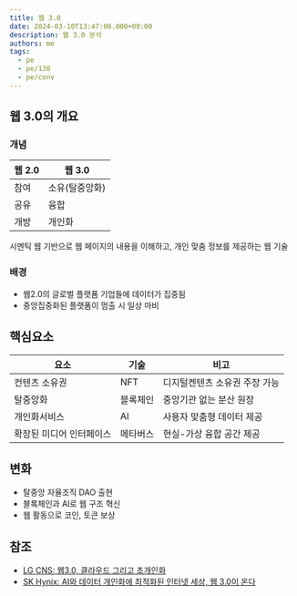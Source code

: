 ```yaml
---
title: 웹 3.0
date: 2024-03-10T13:47:00.000+09:00
description: 웹 3.0 분석
authors: me
tags:
  - pe
  - pe/130
  - pe/conv
---
```


## 웹 3.0의 개요

### 개념

| 웹 2.0 | 웹 3.0 |
| --- | --- |
| 참여 | 소유(탈중앙화) |
| 공유 | 융합  |
| 개방 | 개인화|

시멘틱 웹 기반으로 웹 페이지의 내용을 이해하고, 개인 맞춤 정보를 제공하는 웹 기술

### 배경

- 웹2.0의 글로벌 플랫폼 기업들에 데이터가 집중됨
- 중앙집중화된 플랫폼이 멈출 시 일상 마비

## 핵심요소

| 요소 | 기술 | 비고 |
| --- | --- | --- |
| 컨텐츠 소유권 | NFT | 디지털켄텐츠 소유권 주장 가능 |
| 탈중앙화| 블록체인 | 중앙기관 없는 분산 원장 |
| 개인화서비스 | AI | 사용자 맞춤형 데이터 제공 |
| 확장된 미디어 인터페이스 | 메타버스 | 현실-가상 융합 공간 제공 |

## 변화

- 탈중앙 자율조직 DAO 출현
- 블록체인과 AI로 웹 구조 혁신
- 웹 활동으로 코인, 토큰 보상

## 참조

- [LG CNS: 웹3.0, 클라우드 그리고 초개인화](https://connect.lgcns.com/NC023_web3)
- [SK Hynix: AI와 데이터 개인화에 최적화된 인터넷 세상, 웹 3.0이 온다](https://news.skhynix.co.kr/post/big-tech-4-web3)

